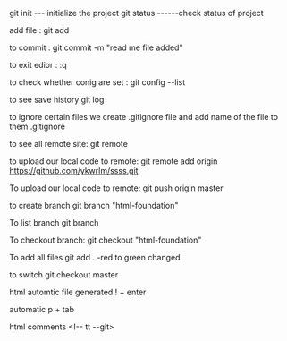 git init --- initialize the project
git status ------check status of project

add file : 
git add <filename>

to commit : git commit -m "read me file added" 

to exit edior :
:q

to check whether conig are set :
git config --list

to see save history
git log

to ignore certain files we create .gitignore file and add name of the file to them
.gitignore

to see all remote site:
git remote

to upload our local code to remote:
git remote add origin https://github.com/ykwrlm/ssss.git 

To upload our local code to remote:
git push origin master

to create branch
git branch "html-foundation"

To list branch
git branch

To checkout branch:
git checkout "html-foundation"

To add all files
git add .     -red to green changed

to switch
git checkout master

html
automtic file generated
! + enter

automatic
p + tab

html comments <!-- tt --git>